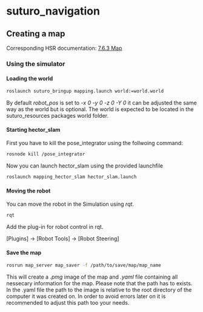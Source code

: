 # suturo_navigation

## Creating a map
Corresponding HSR documentation: [7.6.3 Map](https://docs.hsr.io/manual_en/development/base_map.html?highlight=mapping)

### Using the simulator
#### Loading the world
```bash
roslaunch suturo_bringup mapping.launch world:=world.world
```
By default *robot_pos* is set to *-x 0 -y 0 -z 0 -Y 0* it can be adjusted the same way as the world but is optional.
The world is expected to be located in the suturo_resources packages world folder.

#### Starting hector_slam
First you have to kill the pose_integrator using the follwoing command:
```bash
rosnode kill /pose_integrator
```
Now you can launch hector_slam using the provided launchfile
```bash
roslaunch mapping_hector_slam hector_slam.launch
```

#### Moving the robot
You can move the robot in the Simulation using *rqt*.
```bash
rqt
```
Add the plug-in for robot control in rqt.

[Plugins] -> [Robot Tools] -> [Robot Steering]

#### Save the map
```bash
rosrun map_server map_saver -f /path/to/save/map/map_name
```
This will create a *.pmg* image of the map and *.yaml* file containing all nessecary information for the map. Please note that the path has to exists.
In the .yaml file the path to the image is relative to the root directory of the computer it was created on. In order to avoid errors later on it is recommended to adjust this path too your needs. 
